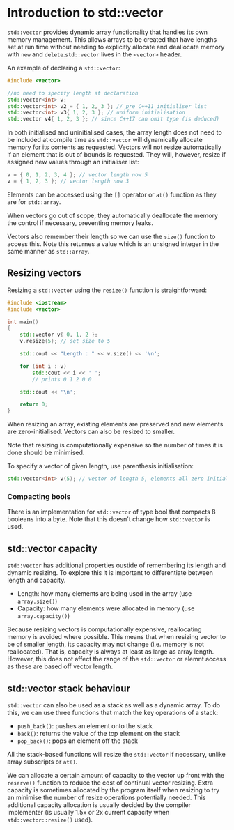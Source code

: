 # Introduction to std::vector

`std::vector` provides dynamic array functionality that handles its own memory management.
This allows arrays to be created that have lengths set at run time without needing to explicitly allocate and deallocate memory with `new` and `delete`.`std::vector` lives in the `<vector>` header.

An example of declaring a `std::vector`:

```cpp
#include <vector>

//no need to specify length at declaration
std::vector<int> v;
std::vector<int> v2 = { 1, 2, 3 }; // pre C++11 initialiser list
std::vector<int> v3{ 1, 2, 3 }; // uniform initialisation
std::vector v4{ 1, 2, 3 }; // since C++17 can omit type (is deduced)
```

In both initialised and uninitialised cases, the array length does not need to be included at compile time as `std::vector` will dynamically allocate memory for its contents as requested.
Vectors will not resize automatically if an element that is out of bounds is requested.
They will, however, resize if assigned new values through an initialiser list:

```cpp
v = { 0, 1, 2, 3, 4 }; // vector length now 5
v = { 1, 2, 3 }; // vector length now 3
```

Elements can be accessed using the `[]` operator or `at()` function as they are for `std::array`.

When vectors go out of scope, they automatically deallocate the memory the control if necessary, preventing memory leaks.

Vectors also remember their length so we can use the `size()` function to access this.
Note this returnes a value which is an unsigned integer in the same manner as `std::array`.

## Resizing vectors

Resizing a `std::vector` using the `resize()` function is straightforward:

```cpp
#include <iostream>
#include <vector>

int main()
{
    std::vector v{ 0, 1, 2 };
    v.resize(5); // set size to 5

    std::cout << "Length : " << v.size() << '\n';

    for (int i : v)
        std::cout << i << ' ';
        // prints 0 1 2 0 0

    std::cout << '\n';

    return 0;
}
```

When resizing an array, existing elements are preserved and new elements are zero-initialised.
Vectors can also be resized to smaller.

Note that resizing is computationally expensive so the number of times it is done should be minimised.

To specify a vector of given length, use parenthesis initialisation:

```cpp
std::vector<int> v(5); // vector of length 5, elements all zero initialised
```

### Compacting bools

There is an implementation for `std::vector` of type bool that compacts 8 booleans into a byte.
Note that this doesn't change how `std::vector` is used.

## std::vector capacity

`std::vector` has additional properties oustide of remembering its length and dynamic resizing.
To explore this it is important to differentiate between length and capacity.

- Length: how many elements are being used in the array (use `array.size()`)
- Capacity: how many elements were allocated in memory (use `array.capacity()`)

Because resizing vectors is computationally expensive, reallocating memory is avoided where possible.
This means that when resizing vector to be of smaller length, its capacity may not change (i.e. memory is not reallocated).
That is, capacity is always at least as large as array length.
However, this does not affect the range of the `std::vector` or elemnt access as these are based off vector length.

## std::vector stack behaviour

`std::vector` can also be used as a stack as well as a dynamic array.
To do this, we can use three functions that match the key operations of a stack:

- `push_back()`: pushes an element onto the stack
- `back()`: returns the value of the top element on the stack
- `pop_back()`: pops an element off the stack

All the stack-based functions will resize the `std::vector` if necessary, unlike array subscripts or `at()`.

We can allocate a certain amount of capacity to the vector up front with the `reserve()` function to reduce the cost of continual vector resizing.
Extra capacity is sometimes allocated by the program itself when resizing to try an minimise the number of resize operations potentially needed.
This additional capacity allocation is usually decided by the compiler implementer (is usually 1.5x or 2x current capacity when `std::vector::resize()` used).
